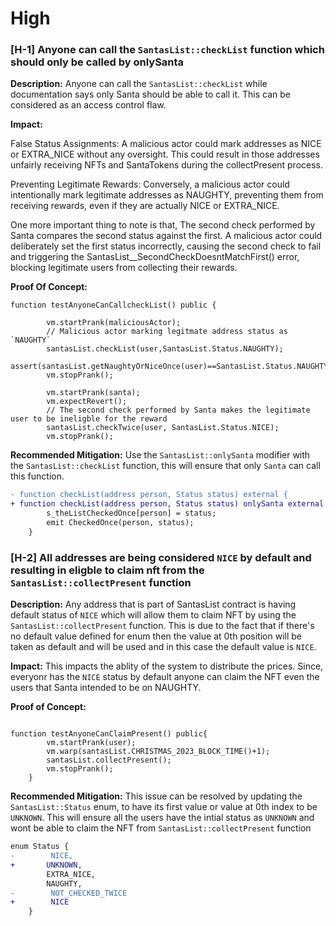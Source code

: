 # High

### [H-1] Anyone can call the `SantasList::checkList` function which should only be called by onlySanta

**Description:** Anyone can call the `SantasList::checkList`  while documentation says only Santa should be able to call it. This can be considered as an access control flaw.

**Impact:** 

False Status Assignments: A malicious actor could mark addresses as NICE or EXTRA_NICE without any oversight. This could result in those addresses unfairly receiving NFTs and SantaTokens during the collectPresent process.

Preventing Legitimate Rewards: Conversely, a malicious actor could intentionally mark legitimate addresses as NAUGHTY, preventing them from receiving rewards, even if they are actually NICE or EXTRA_NICE.

One more important thing to note is that, The second check performed by Santa compares the second status against the first. A malicious actor could deliberately set the first status incorrectly, causing the second check to fail and triggering the SantasList__SecondCheckDoesntMatchFirst() error, blocking legitimate users from collecting their rewards.

**Proof Of Concept:**

```solidity
function testAnyoneCanCallcheckList() public {
    
        vm.startPrank(maliciousActor);
        // Malicious actor marking legitmate address status as `NAUGHTY`
        santasList.checkList(user,SantasList.Status.NAUGHTY);
        assert(santasList.getNaughtyOrNiceOnce(user)==SantasList.Status.NAUGHTY);
        vm.stopPrank();

        vm.startPrank(santa);
        vm.expectRevert();
        // The second check performed by Santa makes the legitimate user to be ineligble for the reward
        santasList.checkTwice(user, SantasList.Status.NICE);
        vm.stopPrank();

```

**Recommended Mitigation:** Use the `SantasList::onlySanta` modifier with the `SantasList::checkList` function, this will ensure that only `Santa` can call this function.

```diff
- function checkList(address person, Status status) external {
+ function checkList(address person, Status status) onlySanta external {
        s_theListCheckedOnce[person] = status;
        emit CheckedOnce(person, status);
    }
```

### [H-2] All addresses are being considered `NICE` by default and resulting in eligble to claim nft from the `SantasList::collectPresent` function 

**Description:** Any address that is part of SantasList contract is having default status of `NICE` which will allow them to claim NFT by using the  `SantasList::collectPresent` function. This is due to the fact that if there's no default value defined for enum then the value at 0th position will be taken as default and will be used and in this case the default value is `NICE`.

**Impact:** This impacts the ablity of the system to distribute the prices. Since, everyonr has the `NICE` status by default anyone can claim the NFT even the users that Santa intended to be on NAUGHTY.

**Proof of Concept:**

```solidity

function testAnyoneCanClaimPresent() public{
        vm.startPrank(user);
        vm.warp(santasList.CHRISTMAS_2023_BLOCK_TIME()+1);
        santasList.collectPresent();
        vm.stopPrank();
    }

```

**Recommended Mitigation:** This issue can be resolved by updating the `SantasList::Status` enum, to have its first value or value at 0th index to be `UNKNOWN`. This will ensure all the users have the intial status as `UNKNOWN` and wont be able to claim the NFT from `SantasList::collectPresent` function 

```diff
enum Status {
-        NICE,
+       UNKNOWN,
        EXTRA_NICE,
        NAUGHTY,
-        NOT_CHECKED_TWICE
+        NICE
    }
```

